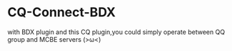 # CQ-Connect-BDX
with BDX plugin and this CQ plugin,you could simply operate between QQ group and MCBE servers (>ω&lt;)
